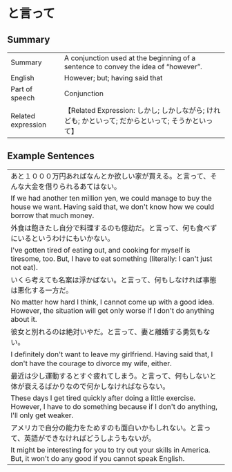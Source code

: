 # と言って

## Summary

<table><tr>   <td>Summary</td>   <td>A conjunction used at the beginning of a sentence to convey the idea of “however”.</td></tr><tr>   <td>English</td>   <td>However; but; having said that</td></tr><tr>   <td>Part of speech</td>   <td>Conjunction</td></tr><tr>   <td>Related expression</td>   <td>【Related Expression: しかし; しかしながら; けれども; かといって; だからといって; そうかといって】</td></tr></table>

## Example Sentences

<table><tr><td>あと１０００万円あればなんとか欲しい家が買える。と言って、そんな大金を借りられるあてはない。</td></tr><tr><td>If we had another ten million yen, we could manage to buy the house we want. Having said that, we don't know how we could borrow that much money.</td></tr><tr><td>外食は飽きたし自分で料理するのも億劫だ。と言って、何も食べずにいるというわけにもいかない。</td></tr><tr><td>I've gotten tired of eating out, and cooking for myself is tiresome, too. But, I have to eat something (literally: I can't just not eat).</td></tr><tr><td>いくら考えても名案は浮かばない。と言って、何もしなければ事態は悪化する一方だ。</td></tr><tr><td>No matter how hard I think, I cannot come up with a good idea. However, the situation will get only worse if I don't do anything about it.</td></tr><tr><td>彼女と別れるのは絶対いやだ。と言って、妻と離婚する勇気もない。</td></tr><tr><td>I deﬁnitely don't want to leave my girlfriend. Having said that, I don't have the courage to divorce my wife, either.</td></tr><tr><td>最近は少し運動するとすぐ疲れてしまう。と言って、何もしないと体が衰えるばかりなので何かしなければならない。</td></tr><tr><td>These days I get tired quickly after doing a little exercise. However, I have to do something because if I don't do anything, l'll only get weaker.</td></tr><tr><td>アメリカで自分の能力をためすのも面白いかもしれない。と言って、英語ができなければどうしようもないが。</td></tr><tr><td>It might be interesting for you to try out your skills in America. But, it won't do any good if you cannot speak English.</td></tr></table>

